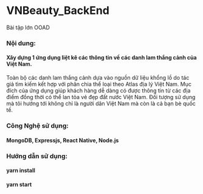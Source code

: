 # VNBeauty_BackEnd
Bài tập lớn OOAD
### Nội dung:
#### Xây dựng 1 ứng dụng liệt kê các thông tin về các danh lam thắng cảnh của Việt Nam.
Toàn bộ các danh lam thắng cảnh dựa vào nguồn dữ liệu khổng lồ do tác giả tìm kiếm kết hợp với phân chia thể loại theo Atlas địa lý Việt Nam.
Mục đích của ứng dụng giúp khách hàng dễ dàng có được thông tin từ các địa điểm đồng thời có thể lan tỏa vẻ đẹp đất nước Việt Nam.
Đối tượng sử dụng mà tôi hướng tới không chỉ là người dân Việt Nam mà còn là cả bạn bè quốc tế.

### Công Nghệ sử dụng:
#### MongoDB, Expressjs, React Native, Node.js
### Hướng dẫn sử dụng:
#### yarn install
#### yarn start

